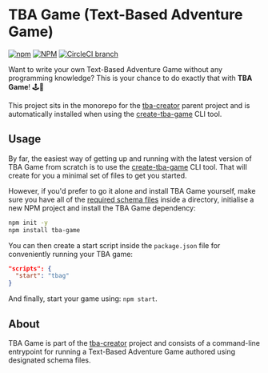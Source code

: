 # TBA Game (Text-Based Adventure Game)

[![npm](https://img.shields.io/npm/v/tba-game.svg?style=flat-square)](https://www.npmjs.com/package/tba-game)
[![NPM](https://img.shields.io/npm/l/tba-game.svg?style=flat-square)](https://www.npmjs.com/package/tba-game)
[![CircleCI branch](https://img.shields.io/circleci/project/github/AaronLeoCooper/tba-creator/master.svg?style=flat-square)](https://circleci.com/gh/AaronLeoCooper/tba-creator/tree/master)

Want to write your own Text-Based Adventure Game without any programming knowledge?
This is your chance to do exactly that with **TBA Game**! 🕹🎲

This project sits in the monorepo for the [tba-creator][tbac] parent project and is automatically
installed when using the [create-tba-game][create-tba-game] CLI tool.

## Usage

By far, the easiest way of getting up and running with the latest version of TBA Game from scratch
is to use the [create-tba-game][create-tba-game] CLI tool. That will create for you a minimal set
of files to get you started.

However, if you'd prefer to go it alone and install TBA Game yourself, make sure you have all of the
[required schema files][tbac-schema] inside a directory, initialise a new NPM project and install
the TBA Game dependency:

```bash
npm init -y
npm install tba-game
```

You can then create a start script inside the `package.json` file for conveniently running your
TBA game:

```json
"scripts": {
  "start": "tbag"
}
```

And finally, start your game using: `npm start`.

## About

TBA Game is part of the [tba-creator][tbac] project and consists of a command-line entrypoint
for running a Text-Based Adventure Game authored using designated schema files.

[tbac]: https://github.com/AaronLeoCooper/tba-creator
[tbac-usage]: https://github.com/AaronLeoCooper/tba-creator#Usage
[tbac-schema]: https://github.com/AaronLeoCooper/tba-creator#Schema
[create-tba-game]: https://github.com/AaronLeoCooper/tba-creator/tree/master/packages/create-tba-game
